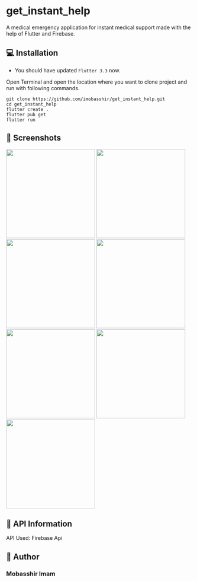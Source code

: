 # get_instant_help

A medical emergency application for instant medical support made with the help of Flutter and Firebase.

## 💻 Installation

- You should have updated `Flutter 3.3` now.

Open Terminal and open the location where you want to clone project and run with following commands.

```
git clone https://github.com/imobasshir/get_instant_help.git
cd get_instant_help
flutter create .
flutter pub get
flutter run
```

## 📱 Screenshots
<img src="https://user-images.githubusercontent.com/62945306/207619484-d010af1f-9f6e-4fcc-93cd-fe556080ee84.jpeg" width=240> <img src="https://user-images.githubusercontent.com/62945306/207619559-b181b4e4-c04d-4368-9b1f-a02fd44e9507.jpeg" width=240> <img src="https://user-images.githubusercontent.com/62945306/207619756-27a9a4b5-7f33-4709-80f8-9ad916bc50fd.jpeg" width=240> <img src="https://user-images.githubusercontent.com/62945306/207619603-1faaa2f5-9a86-4d81-889d-157801944aea.jpeg" width=240> <img src="https://user-images.githubusercontent.com/62945306/207619620-7ea78186-b218-4d20-8696-f5734fd1937c.jpeg" width=240> <img src="https://user-images.githubusercontent.com/62945306/207619454-6fdf6c8b-c047-4f09-9fc1-136628181d52.jpeg" width=240> <img src="https://user-images.githubusercontent.com/62945306/207619732-d4d958d6-8add-4798-8930-73358b0493ef.jpeg" width=240>

## 🔗 API Information

API Used: Firebase Api

## 🧑 Author

### Mobasshir Imam

